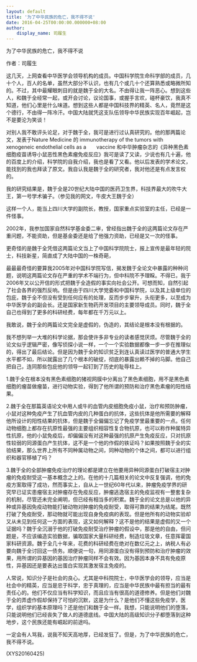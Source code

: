```yaml
---
layout: default
title: '为了中华民族的危亡，我不得不说'
date: 2016-04-25T00:00:00.000000+08:00
author:
    display_name: 司履生
---
```


为了中华民族的危亡，我不得不说

作者：司履生

这几天，上网查看中华医学会领导机构的成员。中国科学院生命科学部的成员，几十个人，百人的名单，虽然大部分不认识，也有几个或几十个还算熟悉或略微所知的。不过，其中最耀眼刺目的就是魏于全的大名。不由得让我一阵恶心。想到这些人，和魏于全经常一起，或开会讨论，议论国事，或握手言欢，碰杯豪饮，我真不知道，他们心里是什么味道。想到这些人都是中国科技界的精英、名人，竟然是这个德行，不由得一阵冷汗。中国大陆就凭这支队伍领导中华民族实现百年崛起，岂不是要沦为笑谈！

对别人我不敢评头论足，对于魏于全，我可是进行过认真研究的。他的那两篇论文，发表于Nature Medicine 的 immunotherapy of the tumors with xenogeneic endothelial cells as a　　vaccine 和中华肿瘤杂志的《异种黑色素细胞疫苗诱导小鼠恶性黑色素瘤免疫反应》我可是读了又读，少说也有几十遍，他的百度上的介绍，科学院的自我介绍，我也是看了又看。他以后发表的学术论文，能找到的我也拜读了原文。我自认我是魏于全的研究者，我对他还是有点发言权的。

我的研究结果是，魏于全是20世纪大陆中国的医药卫生界，科技界最大的吹牛大王，第一号学术骗子。（参见我的网文，牛皮大王魏于全）

这样一个人，能当上四川大学的副院长，教授，国家重点实验室的主任，已经是一件怪事。

2002年，我参加国家自然科学基金委二审，曾经指出魏于全的这两篇论文存在严重问题，不能资助，但是基金委还是给了他强力资助，已经是又一次的怪事。

更奇怪的是魏于全凭借这两篇论文当上了中国科学院院士，报上宣传是最年轻的院士，科技新星，简直成了大陆中国的一株奇葩，

最最最奇怪的要算我2005年对中国科学院写信，揭发魏于全论文中暴露的种种问题，说明这两篇论文存在严重的学术不端行为，但中科院不予理睬。不得已，我于2006年又以公开信的形式把魏于全造假的事实向社会公开。可想而知，自然引起了社会各界的强烈反响。但是由于四川大学党委和中国科学院，以及其上级单位的包庇，魏于全不但没有受到任何应有的处理，反而步步窜升，头衔更多，以至成为中华医学会的副会长。还是国家新生物药开发项目的主要领导成员。同时，魏于全自己也得到了更多的科研经费，每年都在千万元以上。

我敢说，魏于全的两篇论文完全是虚假的，伪造的，其结论是根本没有根据的。

我不想列举一大堆的科学论据，那会使许多非专业的读者感觉厌烦。尽管魏于全的论文似乎逻辑严密，像写侦探小说一样，一个一个实验数据都像一步一步在推理似的，得出了最后结论。但是因为魏于全的知识贫乏到连认真读过医学的普通大学生水平都不如，所以就露出了几个根本的破绽，彻底的暴露出赖不掉的马脚。他自己把自己，连同那些包庇他的领导一起钉到了历史的耻辱柱上。

1.魏于全在根本没有黑色素细胞的猪视网膜中分离出了黑色素细胞，用不是黑色素细胞的瘤苗做瘤苗，进行动物实验，得到了他所谓的预防和治疗黑色素瘤的阳性结果。

2.魏于全在那篇英语论文中用人或牛的血管内皮细胞免疫小鼠，治疗和预防肿瘤，小鼠对这种免疫产生了抗血管内皮的几种蛋白的抗体，这些抗体是他所需要的解释他所设计的阳性结果的抗体，但是魏于全偏偏忘记了免疫学里最重要的一点。任何动物细胞上都存在抗原性最强的主要组织相容性复合物抗原，也可以称作种属特异性抗原，他的小鼠免疫后，却偏偏没有对这种最强的抗原产生免疫反应，只对抗原性较弱的同源蛋白产生抗体，这不是一个他的作假的铁证吗？如果按照魏于全的实验结果，那么世界上所有不同种属动物之间，同种动物的个体之间，都可以进行组织和器官移植了吗？

3.魏于全的全部肿瘤免疫治疗的理论都是建立在他要用异种同源蛋白打破宿主对肿瘤的免疫耐受这一基本概念之上的。在他的十几篇相关的论文中反复强调，他的免疫方案取得了成功，然而事实上，自从上一世纪60年代以来，肿瘤免疫学界的研究早已证实患瘤宿主对肿瘤存在免疫反应，肿瘤逃逸宿主的免疫监视有一整套复杂的机制，尽管还未完全阐明，但已经有相当多的积累。魏于全的论文总是以他的异种或异基因免疫动物能打破动物对肿瘤的免疫耐受，取得可靠的结果为结尾。既然打破了免疫耐受，那动物就可能出现自身免疫病的表现。但是他所有的动物实验却又从未见到任何这一方面的表现，这又如何解释？这不是他的结果是虚假的又一个证据吗？魏于全沉溺于他的打破免疫耐受治疗肿瘤的假设中，那是他的自由，但问题是，不应该编造实验数据，骗取国家大量科研经费，制造垃圾文章，任意挥霍国家科研资源。魏于全几十年来，花费的科研经费在绝对在数亿元之上，纳税人有必要向魏于全讨回这一债务。顺便说一句，用同源蛋白没有得到预防和治疗肿瘤的效果，用所谓的异基因的基因治疗肿瘤同样不会有效。因为基因本身不具有免疫原性，异基因还是要表达出蛋白实现其激发宿主免疫的。

人常说，知识分子是社会的良心。尤其是中科院院士，中华医学会的领导，应当是社会中的精英，应当是忠于科学，忠于真理的，应当是中华民族中最有担当的最有责任心的。他们不仅应当有科学知识，而且应当有很高的道德修养。但是他们对魏于全的弄虚作假却保持了可怕的沉默，这是为什么？是他们不懂这些免疫学，医学，组织学的基本原理吗？还是他们和魏于全一样。我想，只能说明他们的堕落，只能说明他们已经丧失了做人的道德底线。中国大陆的高级知识分子都堕落到这种地步，这个民族还能有崛起的前途吗。

一定会有人骂我，说我不知天高地厚，已经发狂了。但是，为了中华民族的危亡，我不得不说。

(XYS20160425)

